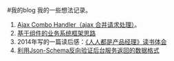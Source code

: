 #我的blog
我的一些想法记录。



1. [Ajax Combo Handler（ajax 合并请求处理）](https://github.com/houyhea/blog/blob/master/ajax_combo_handler.md)。
2. [基于组件的业务系统框架思路](https://github.com/houyhea/blog/blob/master/web_frontend_framework_conception.md)
3. 2014年写的一篇读后感：[《人人都是产品经理》读书体会](https://github.com/houyhea/blog/blob/master/20140119.md)
3. [利用Json-Schema反向验证后台服务返回的数据格式](https://github.com/houyhea/blog/blob/master/20140418.md)
